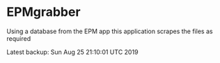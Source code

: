 # EPMgrabber
Using a database from the EPM app this application scrapes the files as required


Latest backup: Sun Aug 25 21:10:01 UTC 2019

